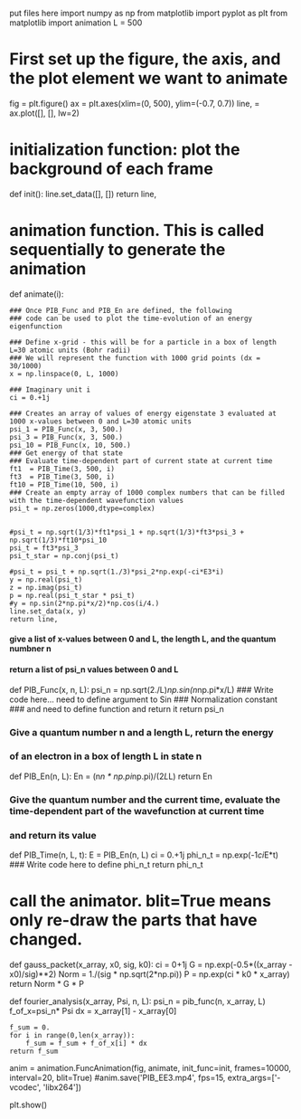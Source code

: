 put files here
import numpy as np
from matplotlib import pyplot as plt
from matplotlib import animation
L = 500

# First set up the figure, the axis, and the plot element we want to animate
fig = plt.figure()
ax = plt.axes(xlim=(0, 500), ylim=(-0.7, 0.7))
line, = ax.plot([], [], lw=2)

# initialization function: plot the background of each frame
def init():
    line.set_data([], [])
    return line,

 
# animation function.  This is called sequentially to generate the animation
def animate(i):

    ### Once PIB_Func and PIB_En are defined, the following
    ### code can be used to plot the time-evolution of an energy eigenfunction

    ### Define x-grid - this will be for a particle in a box of length L=30 atomic units (Bohr radii)
    ### We will represent the function with 1000 grid points (dx = 30/1000)
    x = np.linspace(0, L, 1000)

    ### Imaginary unit i
    ci = 0.+1j

    ### Creates an array of values of energy eigenstate 3 evaluated at 1000 x-values between 0 and L=30 atomic units
    psi_1 = PIB_Func(x, 3, 500.)
    psi_3 = PIB_Func(x, 3, 500.)
    psi_10 = PIB_Func(x, 10, 500.)
    ### Get energy of that state
    ### Evaluate time-dependent part of current state at current time
    ft1  = PIB_Time(3, 500, i)
    ft3  = PIB_Time(3, 500, i)
    ft10 = PIB_Time(10, 500, i)
    ### Create an empty array of 1000 complex numbers that can be filled with the time-dependent wavefunction values
    psi_t = np.zeros(1000,dtype=complex)


    #psi_t = np.sqrt(1/3)*ft1*psi_1 + np.sqrt(1/3)*ft3*psi_3 + np.sqrt(1/3)*ft10*psi_10
    psi_t = ft3*psi_3
    psi_t_star = np.conj(psi_t)

    #psi_t = psi_t + np.sqrt(1./3)*psi_2*np.exp(-ci*E3*i)
    y = np.real(psi_t)
    z = np.imag(psi_t)
    p = np.real(psi_t_star * psi_t)
    #y = np.sin(2*np.pi*x/2)*np.cos(i/4.)
    line.set_data(x, y)
    return line,

#### give a list of x-values between 0 and L, the length L, and the quantum numbner n
#### return a list of psi_n values between 0 and L
def PIB_Func(x, n, L):
    psi_n = np.sqrt(2./L)*np.sin(n*np.pi*x/L)
    ### Write code here... need to define argument to Sin 
    ### Normalization constant
    ### and need to define function and return it
    return psi_n


### Give a quantum number n and a length L, return the energy 
### of an electron in a box of length L in state n
def PIB_En(n, L):
    En = (n*n * np.pi*np.pi)/(2*L*L)
    return En

### Give the quantum number and the current time, evaluate the time-dependent part of the wavefunction at current time
### and return its value
def PIB_Time(n, L, t):
    E = PIB_En(n, L)
    ci = 0.+1j
    phi_n_t = np.exp(-1*ci*E*t)
    ### Write code here to define phi_n_t
    return phi_n_t
# call the animator.  blit=True means only re-draw the parts that have changed.
def gauss_packet(x_array, x0, sig, k0):
    ci = 0+1j
    G = np.exp(-0.5*((x_array - x0)/sig)**2)
    Norm = 1./(sig * np.sqrt(2*np.pi))
    P = np.exp(ci * k0 * x_array)
    return Norm * G * P 

def fourier_analysis(x_array, Psi, n, L):
    psi_n = pib_func(n, x_array, L)
    f_of_x=psi_n* Psi
    dx = x_array[1] - x_array[0]
    
    f_sum = 0.
    for i in range(0,len(x_array)):
        f_sum = f_sum + f_of_x[i] * dx
    return f_sum


anim = animation.FuncAnimation(fig, animate, init_func=init,
	                               frames=10000, interval=20, blit=True)
#anim.save('PIB_EE3.mp4', fps=15, extra_args=['-vcodec', 'libx264'])
        
plt.show()
